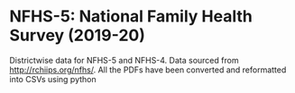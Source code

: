 # NFHS-5: National Family Health Survey (2019-20)
Districtwise data for NFHS-5 and NFHS-4. Data sourced from http://rchiips.org/nfhs/. All the PDFs have been converted and reformatted into CSVs using python
